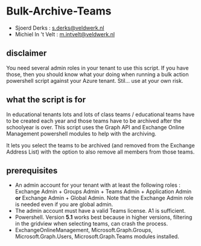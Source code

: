 # Bulk-Archive-Teams

- Sjoerd Derks : s.derks@veldwerk.nl
- Michiel In 't Velt : m.intvelt@veldwerk.nl

## disclaimer

You need several admin roles in your tenant to use this script. If you have those, then you should know what your doing when running a bulk action powershell script against your Azure tenant. Stil... use at your own risk.

## what the script is for

In educational tenants lots and lots of class teams / educational teams have to be created each year and those teams have to be archived after the schoolyear is over. This script uses the Graph API and Exchange Online Management powershell modules to help with the archiving. 

It lets you select the teams to be archived (and removed from the Exchange Address List) with the option to also remove all members from those teams.

## prerequisites

- An admin account for your tenant with at least the following roles : Exchange Admin + Groups Admin + Teams Admin + Application Admin **or** Exchange Admin + Global Admin. Note that the Exchange Admin role is needed even if you are global admin.
- The admin account must have a valid Teams license. A1 is sufficient.
- Powershell. Version **5.1** works best because in higher versions, filtering in the gridview when selecting teams, can crash the process.
- ExchangeOnlineManagement, Microsoft.Graph.Groups, Microsoft.Graph.Users, Microsoft.Graph.Teams modules installed.
